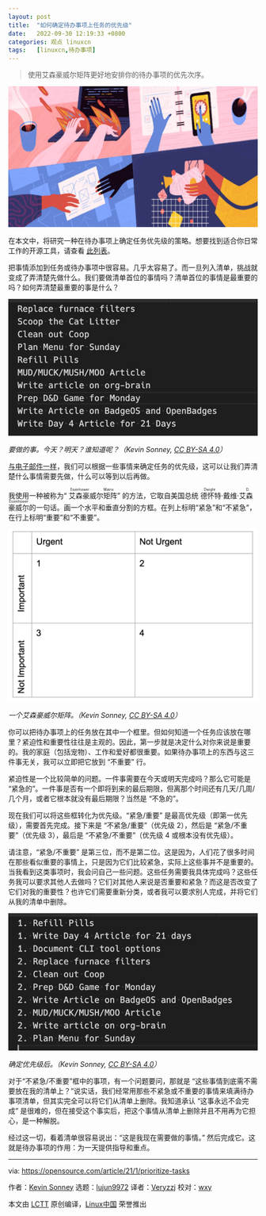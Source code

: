 ```yaml
---
layout: post
title:	"如何确定待办事项上任务的优先级"
date:	2022-09-30 12:19:33 +0800 
categories:	观点 linuxcn 
tags:	[linuxcn,待办事项]
---
```




> 
> 使用艾森豪威尔矩阵更好地安排你的待办事项的优先次序。
> 
> 
> 


![](/Asserts/Images/album/202209/30/121930xx0jnngx0oa8jl88.jpg "Team checklist and to dos")


在本文中，将研究一种在待办事项上确定任务优先级的策略。想要找到适合你日常工作的开源工具，请查看 [此列表](https://opensource.com/article/20/5/alternatives-list)。


把事情添加到任务或待办事项中很容易。几乎太容易了。而一旦列入清单，挑战就变成了弄清楚先做什么。我们要做清单首位的事情吗？清单首位的事情是最重要的吗？如何弄清楚最重要的事是什么？


![To-do list](/Asserts/Images/album/202209/30/121934di65455jzn5llxh1.png "To-do list")


*要做的事。今天？明天？谁知道呢？（Kevin Sonney, [CC BY-SA 4.0](https://creativecommons.org/licenses/by-sa/4.0/)）*


[与电子邮件一样](https://opensource.com/article/21/1/email-rules)，我们可以根据一些事情来确定任务的优先级，这可以让我们弄清楚什么事情需要先做，什么可以等到以后再做。


我使用一种被称为“<ruby> 艾森豪威尔矩阵 <rt>  Eisenhower Matrix </rt></ruby>” 的方法，它取自美国总统 <ruby> 德怀特·戴维·艾森豪威尔 <rt>  Dwight D. Eisenhower </rt></ruby> 的一句话。画一个水平和垂直分割的方框。在列上标明“紧急”和“不紧急”，在行上标明“重要”和“不重要”。


![Eisenhower matrix](/Asserts/Images/album/202209/30/121935xqdhplfyhauy0ud0.png "Eisenhower matrix")


*一个艾森豪威尔矩阵。（Kevin Sonney, [CC BY-SA 4.0](https://creativecommons.org/licenses/by-sa/4.0/)）*


你可以把待办事项上的任务放在其中一个框里。但如何知道一个任务应该放在哪里？紧迫性和重要性往往是主观的。因此，第一步就是决定什么对你来说是重要的。我的家庭（包括宠物）、工作和爱好都很重要。如果待办事项上的东西与这三件事无关，我可以立即把它放到 “不重要” 行。


紧迫性是一个比较简单的问题。一件事需要在今天或明天完成吗？那么它可能是 “紧急的”。一件事是否有一个即将到来的最后期限，但离那个时间还有几天/几周/几个月，或者它根本就没有最后期限？当然是 “不急的”。


现在我们可以将这些框转化为优先级。“紧急/重要” 是最高优先级（即第一优先级），需要首先完成。接下来是 “不紧急/重要”（优先级 2），然后是 “紧急/不重要”（优先级 3），最后是 “不紧急/不重要”（优先级 4 或根本没有优先级）。


请注意，“紧急/不重要” 是第三位，而不是第二位。这是因为，人们花了很多时间在那些看似重要的事情上，只是因为它们比较紧急，实际上这些事并不是重要的。当我看到这类事项时，我会问自己一些问题。这些任务需要我具体完成吗？这些任务我可以要求其他人去做吗？它们对其他人来说是否重要和紧急？而这是否改变了它们对我的重要性？也许它们需要重新分类，或者我可以要求别人完成，并将它们从我的清单中删除。


![After prioritizing](/Asserts/Images/album/202209/30/121935pg4tvtlw4urhtct4.png "After prioritizing")


*确定优先级后。（Kevin Sonney, [CC BY-SA 4.0](https://creativecommons.org/licenses/by-sa/4.0/)）*


对于“不紧急/不重要”框中的事项，有一个问题要问，那就是 “这些事情到底需不需要放在我的清单上？”说实话，我们经常用那些不紧急或不重要的事情来填满待办事项清单，但其实完全可以将它们从清单上删除。我知道承认 “这事永远不会完成” 是很难的，但在接受这个事实后，把这个事情从清单上删除并且不用再为它担心，是一种解脱。


经过这一切，看着清单很容易说出：“这是我现在需要做的事情。” 然后完成它。这就是待办事项的作用：为一天提供指导和重点。




---


via: <https://opensource.com/article/21/1/prioritize-tasks>


作者：[Kevin Sonney](https://opensource.com/users/ksonney) 选题：[lujun9972](https://github.com/lujun9972) 译者：[Veryzzj](https://github.com/Veryzzj) 校对：[wxy](https://github.com/wxy)


本文由 [LCTT](https://github.com/LCTT/TranslateProject) 原创编译，[Linux中国](https://linux.cn/) 荣誉推出
